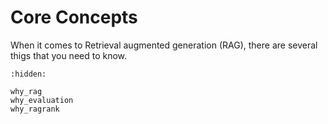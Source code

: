 # Core Concepts

When it comes to Retrieval augmented generation (RAG), there are several thigs that you need to know.



```{toctree}
:hidden:

why_rag
why_evaluation
why_ragrank
```